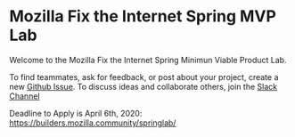 # Mozilla Fix the Internet Spring MVP Lab 

Welcome to the Mozilla Fix the Internet Spring Minimun Viable Product Lab. 

To find teammates, ask for feedback, or post about your project, create a new [Github Issue](https://github.com/fix-the-internet/spring-mvp-lab/issues). To discuss ideas and collaborate others, join the [Slack Channel](https://join.slack.com/t/mozillabuilders/shared_invite/zt-czo6bp37-R9I5mKJVYPtCkTQFu1NLWw)

Deadline to Apply is April 6th, 2020: https://builders.mozilla.community/springlab/
